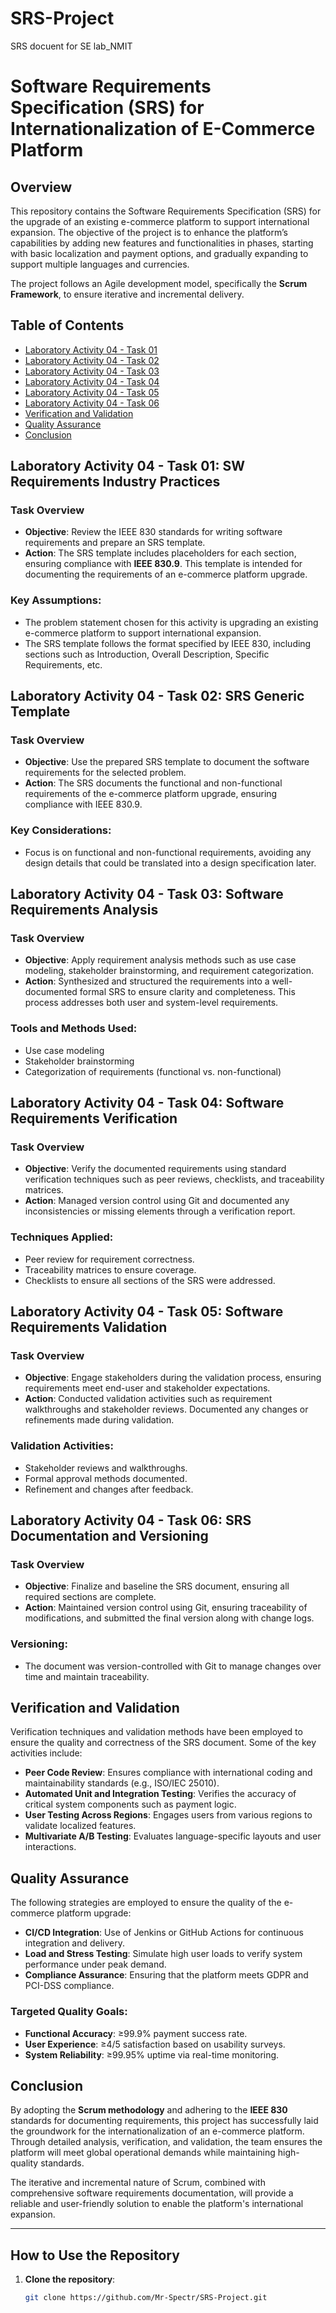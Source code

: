 # SRS-Project 
SRS docuent for SE lab_NMIT
# Software Requirements Specification (SRS) for Internationalization of E-Commerce Platform

## Overview

This repository contains the Software Requirements Specification (SRS) for the upgrade of an existing e-commerce platform to support international expansion. The objective of the project is to enhance the platform’s capabilities by adding new features and functionalities in phases, starting with basic localization and payment options, and gradually expanding to support multiple languages and currencies.

The project follows an Agile development model, specifically the **Scrum Framework**, to ensure iterative and incremental delivery.

## Table of Contents

- [Laboratory Activity 04 - Task 01](#laboratory-activity-04-task-01)
- [Laboratory Activity 04 - Task 02](#laboratory-activity-04-task-02)
- [Laboratory Activity 04 - Task 03](#laboratory-activity-04-task-03)
- [Laboratory Activity 04 - Task 04](#laboratory-activity-04-task-04)
- [Laboratory Activity 04 - Task 05](#laboratory-activity-04-task-05)
- [Laboratory Activity 04 - Task 06](#laboratory-activity-04-task-06)
- [Verification and Validation](#verification-and-validation)
- [Quality Assurance](#quality-assurance)
- [Conclusion](#conclusion)

## Laboratory Activity 04 - Task 01: SW Requirements Industry Practices

### Task Overview
- **Objective**: Review the IEEE 830 standards for writing software requirements and prepare an SRS template.
- **Action**: The SRS template includes placeholders for each section, ensuring compliance with **IEEE 830.9**. This template is intended for documenting the requirements of an e-commerce platform upgrade.

### Key Assumptions:
- The problem statement chosen for this activity is upgrading an existing e-commerce platform to support international expansion.
- The SRS template follows the format specified by IEEE 830, including sections such as Introduction, Overall Description, Specific Requirements, etc.

## Laboratory Activity 04 - Task 02: SRS Generic Template

### Task Overview
- **Objective**: Use the prepared SRS template to document the software requirements for the selected problem.
- **Action**: The SRS documents the functional and non-functional requirements of the e-commerce platform upgrade, ensuring compliance with IEEE 830.9.

### Key Considerations:
- Focus is on functional and non-functional requirements, avoiding any design details that could be translated into a design specification later.

## Laboratory Activity 04 - Task 03: Software Requirements Analysis

### Task Overview
- **Objective**: Apply requirement analysis methods such as use case modeling, stakeholder brainstorming, and requirement categorization.
- **Action**: Synthesized and structured the requirements into a well-documented formal SRS to ensure clarity and completeness. This process addresses both user and system-level requirements.

### Tools and Methods Used:
- Use case modeling
- Stakeholder brainstorming
- Categorization of requirements (functional vs. non-functional)

## Laboratory Activity 04 - Task 04: Software Requirements Verification

### Task Overview
- **Objective**: Verify the documented requirements using standard verification techniques such as peer reviews, checklists, and traceability matrices.
- **Action**: Managed version control using Git and documented any inconsistencies or missing elements through a verification report.

### Techniques Applied:
- Peer review for requirement correctness.
- Traceability matrices to ensure coverage.
- Checklists to ensure all sections of the SRS were addressed.

## Laboratory Activity 04 - Task 05: Software Requirements Validation

### Task Overview
- **Objective**: Engage stakeholders during the validation process, ensuring requirements meet end-user and stakeholder expectations.
- **Action**: Conducted validation activities such as requirement walkthroughs and stakeholder reviews. Documented any changes or refinements made during validation.

### Validation Activities:
- Stakeholder reviews and walkthroughs.
- Formal approval methods documented.
- Refinement and changes after feedback.

## Laboratory Activity 04 - Task 06: SRS Documentation and Versioning

### Task Overview
- **Objective**: Finalize and baseline the SRS document, ensuring all required sections are complete.
- **Action**: Maintained version control using Git, ensuring traceability of modifications, and submitted the final version along with change logs.

### Versioning:
- The document was version-controlled with Git to manage changes over time and maintain traceability.

## Verification and Validation

Verification techniques and validation methods have been employed to ensure the quality and correctness of the SRS document. Some of the key activities include:

- **Peer Code Review**: Ensures compliance with international coding and maintainability standards (e.g., ISO/IEC 25010).
- **Automated Unit and Integration Testing**: Verifies the accuracy of critical system components such as payment logic.
- **User Testing Across Regions**: Engages users from various regions to validate localized features.
- **Multivariate A/B Testing**: Evaluates language-specific layouts and user interactions.

## Quality Assurance

The following strategies are employed to ensure the quality of the e-commerce platform upgrade:

- **CI/CD Integration**: Use of Jenkins or GitHub Actions for continuous integration and delivery.
- **Load and Stress Testing**: Simulate high user loads to verify system performance under peak demand.
- **Compliance Assurance**: Ensuring that the platform meets GDPR and PCI-DSS compliance.

### Targeted Quality Goals:
- **Functional Accuracy**: ≥99.9% payment success rate.
- **User Experience**: ≥4/5 satisfaction based on usability surveys.
- **System Reliability**: ≥99.95% uptime via real-time monitoring.

## Conclusion

By adopting the **Scrum methodology** and adhering to the **IEEE 830** standards for documenting requirements, this project has successfully laid the groundwork for the internationalization of an e-commerce platform. Through detailed analysis, verification, and validation, the team ensures the platform will meet global operational demands while maintaining high-quality standards.

The iterative and incremental nature of Scrum, combined with comprehensive software requirements documentation, will provide a reliable and user-friendly solution to enable the platform's international expansion.

---

## How to Use the Repository

1. **Clone the repository**:
   ```bash
   git clone https://github.com/Mr-Spectr/SRS-Project.git
